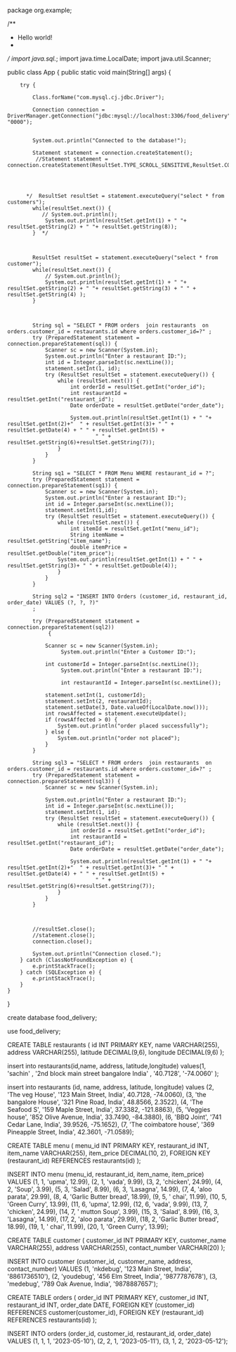package org.example;

/**
 * Hello world!
 *
 */
import java.sql.*;
import java.time.LocalDate;
import java.util.Scanner;

public class App {
    public static void main(String[] args) {




        try {

            Class.forName("com.mysql.cj.jdbc.Driver");

            Connection connection = DriverManager.getConnection("jdbc:mysql://localhost:3306/food_delivery","root", "0000");


            System.out.println("Connected to the database!");

            Statement statement = connection.createStatement();
             //Statement statement = connection.createStatement(ResultSet.TYPE_SCROLL_SENSITIVE,ResultSet.CONCUR_UPDATABLE);




          */  ResultSet resultSet = statement.executeQuery("select * from customers");
            while(resultSet.next()) {
               // System.out.println();
                System.out.println(resultSet.getInt(1) + " "+ resultSet.getString(2) + " "+ resultSet.getString(8));
            }  */

           

            ResultSet resultSet = statement.executeQuery("select * from customer");
            while(resultSet.next()) {
                // System.out.println();
                System.out.println(resultSet.getInt(1) + " "+ resultSet.getString(2) + " "+ resultSet.getString(3) + " " + resultSet.getString(4) );
            }



            String sql = "SELECT * FROM orders  join restaurants  on orders.customer_id = restaurants.id where orders.customer_id=?" ;
            try (PreparedStatement statement = connection.prepareStatement(sql)) {
                Scanner sc = new Scanner(System.in);
                System.out.println("Enter a restaurant ID:");
                int id = Integer.parseInt(sc.nextLine());
                statement.setInt(1, id);
                try (ResultSet resultSet = statement.executeQuery()) {
                    while (resultSet.next()) {
                        int orderId = resultSet.getInt("order_id");
                        int restaurantId = resultSet.getInt("restaurant_id");
                        Date orderDate = resultSet.getDate("order_date");

                        System.out.println(resultSet.getInt(1) + " "+ resultSet.getInt(2)+"  " + resultSet.getInt(3)+ " " + resultSet.getDate(4) + " " + resultSet.getInt(5) +
                                " " + resultSet.getString(6)+resultSet.getString(7));
                    }
                }
            }

            String sq1 = "SELECT * FROM Menu WHERE restaurant_id = ?";
            try (PreparedStatement statement = connection.prepareStatement(sq1)) {
                Scanner sc = new Scanner(System.in);
                System.out.println("Enter a restaurant ID:");
                int id = Integer.parseInt(sc.nextLine());
                statement.setInt(1,id);
                try (ResultSet resultSet = statement.executeQuery()) {
                    while (resultSet.next()) {
                        int itemId = resultSet.getInt("menu_id");
                        String itemName = resultSet.getString("item_name");
                        double itemPrice = resultSet.getDouble("item_price");
                    System.out.println(resultSet.getInt(1) + " " + resultSet.getString(3)+ " " + resultSet.getDouble(4));
                    }
                }
            }

            String sql2 = "INSERT INTO Orders (customer_id, restaurant_id, order_date) VALUES (?, ?, ?)"
            ;

            try (PreparedStatement statement = connection.prepareStatement(sql2))
                 {

                Scanner sc = new Scanner(System.in);
                     System.out.println("Enter a Customer ID:");

                int customerId = Integer.parseInt(sc.nextLine());
                     System.out.println("Enter a restaurant ID:");

                     int restaurantId = Integer.parseInt(sc.nextLine());

                statement.setInt(1, customerId);
                statement.setInt(2, restaurantId);
                statement.setDate(3, Date.valueOf(LocalDate.now()));
                int rowsAffected = statement.executeUpdate();
                if (rowsAffected > 0) {
                    System.out.println("order placed successfully");
                } else {
                    System.out.println("order not placed");
                }
            }

            String sql3 = "SELECT * FROM orders  join restaurants  on orders.customer_id = restaurants.id where orders.customer_id=?" ;
            try (PreparedStatement statement = connection.prepareStatement(sql3)) {
                Scanner sc = new Scanner(System.in);

                System.out.println("Enter a restaurant ID:");
                int id = Integer.parseInt(sc.nextLine());
                statement.setInt(1, id);
                try (ResultSet resultSet = statement.executeQuery()) {
                    while (resultSet.next()) {
                        int orderId = resultSet.getInt("order_id");
                        int restaurantId = resultSet.getInt("restaurant_id");
                        Date orderDate = resultSet.getDate("order_date");

                        System.out.println(resultSet.getInt(1) + " "+ resultSet.getInt(2)+"  " + resultSet.getInt(3)+ " " + resultSet.getDate(4) + " " + resultSet.getInt(5) +
                                " " + resultSet.getString(6)+resultSet.getString(7));
                    }
                }
            }



            //resultSet.close();
            //statement.close();
            connection.close();

            System.out.println("Connection closed.");
        } catch (ClassNotFoundException e) {
            e.printStackTrace();
        } catch (SQLException e) {
            e.printStackTrace();
        }
    }
}













create database food_delivery;

use food_delivery;

CREATE TABLE restaurants (
  id INT PRIMARY KEY,
  name VARCHAR(255),
  address VARCHAR(255),
  latitude DECIMAL(9,6),
  longitude DECIMAL(9,6)
);


insert into restaurants(id,name, address, latitude,longitude) 
values(1, 'sachin' , '2nd block main street bangalore India' , '40.7128',
 '-74.0060' );
 
 insert into restaurants (id, name, address, latitude, longitude)
values
  (2, 'The veg House', '123 Main Street, India', 40.7128, -74.0060),
  (3, 'the bangalore House', '321 Pine Road, India', 48.8566, 2.3522),
  (4, 'The Seafood S', '159 Maple Street, India', 37.3382, -121.8863),
  (5, 'Veggies house', '852 Olive Avenue, India', 33.7490, -84.3880),
  (6, 'BBQ Joint', '741 Cedar Lane, India', 39.9526, -75.1652),
  (7, 'The coimbatore house', '369 Pineapple Street, India', 42.3601, -71.0589);


CREATE TABLE menu (
  menu_id INT PRIMARY KEY,
  restaurant_id INT,
  item_name VARCHAR(255),
  item_price DECIMAL(10, 2),
  FOREIGN KEY (restaurant_id) REFERENCES restaurants(id)
);


INSERT INTO menu (menu_id, restaurant_id, item_name, item_price)
VALUES
  (1, 1, 'upma', 12.99),
  (2, 1, 'vada', 9.99),
  (3, 2, 'chicken', 24.99),
  (4, 2, 'Soup', 3.99),
  (5, 3, 'Salad', 8.99),
  (6, 3, 'Lasagna', 14.99),
  (7, 4, 'aloo parata', 29.99),
  (8, 4, 'Garlic Butter bread', 18.99),
  (9, 5, ' chai', 11.99),
  (10, 5, 'Green Curry', 13.99),
  (11, 6, 'upma', 12.99),
  (12, 6, 'vada', 9.99),
  (13, 7, 'chicken', 24.99),
  (14, 7, ' mutton Soup', 3.99),
  (15, 3, 'Salad', 8.99),
  (16, 3, 'Lasagna', 14.99),
  (17, 2, 'aloo parata', 29.99),
  (18, 2, 'Garlic Butter bread', 18.99),
  (19, 1, ' chai', 11.99),
  (20, 1, 'Green Curry', 13.99);
  
  
  CREATE TABLE customer (
  customer_id INT PRIMARY KEY,
  customer_name VARCHAR(255),
  address VARCHAR(255),
  contact_number VARCHAR(20)
);


INSERT INTO customer (customer_id, customer_name, address, contact_number)
VALUES 
  (1, 'nkdebug', '123 Main Street, India', '8861736510'),
  (2, 'youdebug', '456 Elm Street, India', '9877787678'),
  (3, 'medebug', '789 Oak Avenue,  India', '9878887657');
  
  


CREATE TABLE orders (
  order_id INT PRIMARY KEY,
  customer_id INT,
  restaurant_id INT,
  order_date DATE,
  FOREIGN KEY (customer_id) REFERENCES customer(customer_id),
  FOREIGN KEY (restaurant_id) REFERENCES restaurants(id)
);


INSERT INTO orders (order_id, customer_id, restaurant_id, order_date)
VALUES
  (1, 1, 1, '2023-05-10'),
  (2, 2, 1, '2023-05-11'),
  (3, 1, 2, '2023-05-12');
  
  
  



